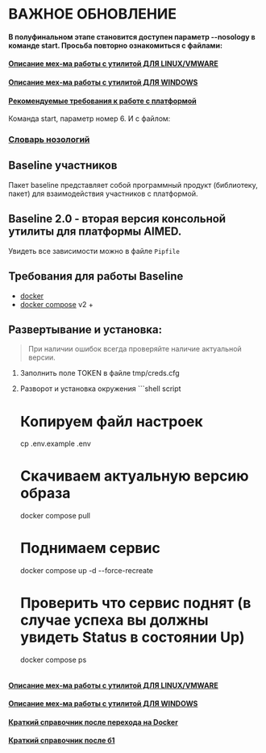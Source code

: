# ВАЖНОЕ ОБНОВЛЕНИЕ
#### В полуфинальном этапе становится доступен параметр --nosology в команде start. Просьба повторно ознакомиться с файлами:
#### [Описание мех-ма работы с утилитой ДЛЯ LINUX/VMWARE](/docs/commands-native.md)
#### [Описание мех-ма работы с утилитой ДЛЯ WINDOWS](/docs/commands-native.md)
#### [Рекомендуемые требования к работе с платформой](/docs/advice.md)
Команда start, параметр номер 6. И с файлом:
### [Словарь нозологий](/docs/nosology.md)

## Baseline участников
Пакет baseline представляет собой программный продукт (библиотеку, пакет) для взаимодействия участников с платформой.
## Baseline 2.0 - вторая версия консольной утилиты для платформы AIMED.
Увидеть все зависимости можно в файле `Pipfile`

## Требования для работы Baseline

-   [docker](https://docs.docker.com/get-docker/)
-   [docker compose](https://docs.docker.com/compose/install/) v2 +

## Развертывание и установка:
> При наличии ошибок всегда проверяйте наличие актуальной версии.

1) Заполнить поле TOKEN в файле tmp/creds.cfg 
2) Разворот и установка окружения
        ```shell script
    # Копируем файл настроек
    cp .env.example .env

    # Скачиваем актуальную версию образа
    docker compose pull

    # Поднимаем сервис
    docker compose up -d --force-recreate

    # Проверить что сервис поднят (в случае успеха вы должны увидеть Status в состоянии Up)
    docker compose ps
    ```

#### [Описание мех-ма работы с утилитой ДЛЯ LINUX/VMWARE](/docs/commands-native.md)
#### [Описание мех-ма работы с утилитой ДЛЯ WINDOWS](/docs/commands-native.md)
#### [Краткий справочник после перехода на Docker](/docs/migrate-docker.md)
#### [Краткий справочник после б1](/docs/migrate.md)